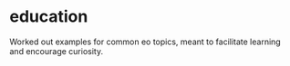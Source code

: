 # education
Worked out examples for common eo topics, meant to facilitate learning and encourage curiosity.
